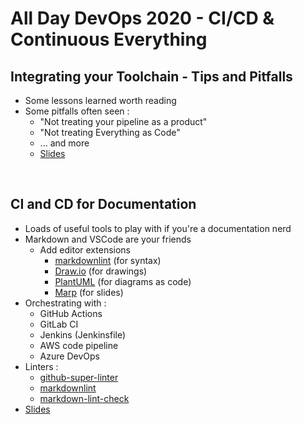 # All Day DevOps 2020 - CI/CD & Continuous Everything

## Integrating your Toolchain - Tips and Pitfalls

* Some lessons learned worth reading
* Some pitfalls often seen :
  * "Not treating your pipeline as a product"
  * "Not treating Everything as Code"
  * ... and more
  * [Slides](assets/Jamal-Walsh-ADDO-2020-Spring-Break-Edition.pdf)

&nbsp;

## CI and CD for Documentation

* Loads of useful tools to play with if you're a documentation nerd
* Markdown and VSCode are your friends
  * Add editor extensions
    * [markdownlint](https://github.com/DavidAnson/vscode-markdownlint) (for syntax)
    * [Draw.io](https://github.com/hediet/vscode-drawio) (for drawings)
    * [PlantUML](https://github.com/qjebbs/vscode-plantuml) (for diagrams as code)
    * [Marp](https://github.com/marp-team/marp-vscode) (for slides)
* Orchestrating with :
  * GitHub Actions
  * GitLab CI
  * Jenkins (Jenkinsfile)
  * AWS code pipeline
  * Azure DevOps
* Linters :
  * [github-super-linter](https://github.com/github/super-linter)
  * [markdownlint](https://github.com/DavidAnson/markdownlint)
  * [markdown-lint-check](https://github.com/tcort/markdown-link-check)
* [Slides](assets/ADDO_2020_CICD_Jacques_Gil_CI_and_CD_for_doccumentation.pdf)
